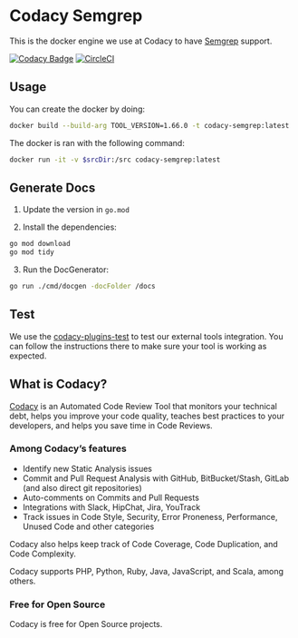 # Codacy Semgrep

This is the docker engine we use at Codacy to have [Semgrep](https://github.com/returntocorp/semgrep) support.

[![Codacy Badge](https://app.codacy.com/project/badge/Grade/689e72eabdb24722a24b8bc08b979cfa)](https://app.codacy.com/gh/codacy/codacy-semgrep/dashboard?utm_source=gh&utm_medium=referral&utm_content=&utm_campaign=Badge_grade)
[![CircleCI](https://circleci.com/gh/codacy/codacy-semgrep.svg?style=svg)](https://circleci.com/gh/codacy/codacy-semgrep)

## Usage

You can create the docker by doing:

```bash
docker build --build-arg TOOL_VERSION=1.66.0 -t codacy-semgrep:latest .
```

The docker is ran with the following command:

```bash
docker run -it -v $srcDir:/src codacy-semgrep:latest
```

## Generate Docs

1.  Update the version in `go.mod`

2.  Install the dependencies:
```bash
go mod download
go mod tidy
```

3.  Run the DocGenerator:
```bash
go run ./cmd/docgen -docFolder /docs
```

## Test

We use the [codacy-plugins-test](https://github.com/codacy/codacy-plugins-test) to test our external tools integration.
You can follow the instructions there to make sure your tool is working as expected.

## What is Codacy?

[Codacy](https://www.codacy.com/) is an Automated Code Review Tool that monitors your technical debt, helps you improve your code quality, teaches best practices to your developers, and helps you save time in Code Reviews.

### Among Codacy’s features

-   Identify new Static Analysis issues
-   Commit and Pull Request Analysis with GitHub, BitBucket/Stash, GitLab (and also direct git repositories)
-   Auto-comments on Commits and Pull Requests
-   Integrations with Slack, HipChat, Jira, YouTrack
-   Track issues in Code Style, Security, Error Proneness, Performance, Unused Code and other categories

Codacy also helps keep track of Code Coverage, Code Duplication, and Code Complexity.

Codacy supports PHP, Python, Ruby, Java, JavaScript, and Scala, among others.

### Free for Open Source

Codacy is free for Open Source projects.
